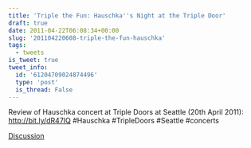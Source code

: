 ```yaml
---
title: 'Triple the Fun: Hauschka''s Night at the Triple Door'
draft: true
date: 2011-04-22T06:08:34+00:00
slug: '201104220608-triple-the-fun-hauschka'
tags:
  - tweets
is_tweet: true
tweet_info:
  id: '61204709024874496'
  type: 'post'
  is_thread: False
---
```




Review of Hauschka concert at Triple Doors at Seattle (20th April 2011):  http://bit.ly/dR47IQ #Hauschka #TripleDoors #Seattle #concerts

[Discussion](https://x.com/sytelus/status/61204709024874496)
